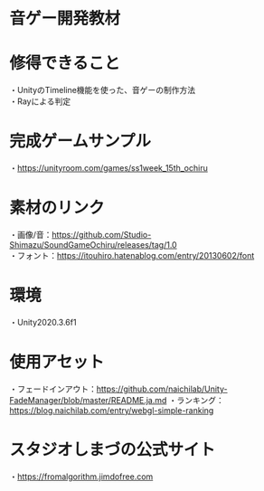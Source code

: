 # 音ゲー開発教材

# 修得できること
・UnityのTimeline機能を使った、音ゲーの制作方法  
・Rayによる判定  

# 完成ゲームサンプル
・https://unityroom.com/games/ss1week_15th_ochiru

# 素材のリンク
・画像/音：https://github.com/Studio-Shimazu/SoundGameOchiru/releases/tag/1.0  
・フォント：https://itouhiro.hatenablog.com/entry/20130602/font

# 環境
・Unity2020.3.6f1

# 使用アセット
・フェードインアウト：https://github.com/naichilab/Unity-FadeManager/blob/master/README.ja.md
・ランキング：https://blog.naichilab.com/entry/webgl-simple-ranking

# スタジオしまづの公式サイト
・https://fromalgorithm.jimdofree.com
